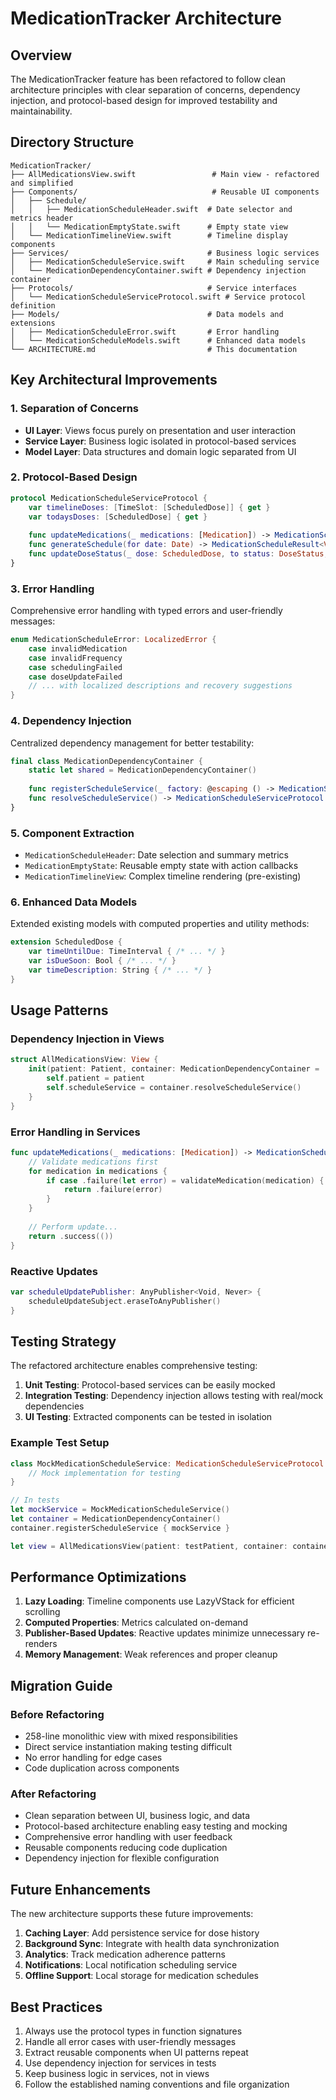 # MedicationTracker Architecture

## Overview

The MedicationTracker feature has been refactored to follow clean architecture principles with clear separation of concerns, dependency injection, and protocol-based design for improved testability and maintainability.

## Directory Structure

```
MedicationTracker/
├── AllMedicationsView.swift                 # Main view - refactored and simplified
├── Components/                              # Reusable UI components
│   ├── Schedule/
│   │   ├── MedicationScheduleHeader.swift  # Date selector and metrics header
│   │   └── MedicationEmptyState.swift      # Empty state view
│   └── MedicationTimelineView.swift        # Timeline display components
├── Services/                               # Business logic services
│   ├── MedicationScheduleService.swift     # Main scheduling service
│   └── MedicationDependencyContainer.swift # Dependency injection container
├── Protocols/                              # Service interfaces
│   └── MedicationScheduleServiceProtocol.swift # Service protocol definition
├── Models/                                 # Data models and extensions
│   ├── MedicationScheduleError.swift       # Error handling
│   └── MedicationScheduleModels.swift      # Enhanced data models
└── ARCHITECTURE.md                         # This documentation
```

## Key Architectural Improvements

### 1. **Separation of Concerns**

- **UI Layer**: Views focus purely on presentation and user interaction
- **Service Layer**: Business logic isolated in protocol-based services
- **Model Layer**: Data structures and domain logic separated from UI

### 2. **Protocol-Based Design**

```swift
protocol MedicationScheduleServiceProtocol {
    var timelineDoses: [TimeSlot: [ScheduledDose]] { get }
    var todaysDoses: [ScheduledDose] { get }
    
    func updateMedications(_ medications: [Medication]) -> MedicationScheduleResult<Void>
    func generateSchedule(for date: Date) -> MedicationScheduleResult<Void>
    func updateDoseStatus(_ dose: ScheduledDose, to status: DoseStatus, takenTime: Date?) -> MedicationScheduleResult<ScheduledDose>
}
```

### 3. **Error Handling**

Comprehensive error handling with typed errors and user-friendly messages:

```swift
enum MedicationScheduleError: LocalizedError {
    case invalidMedication
    case invalidFrequency  
    case schedulingFailed
    case doseUpdateFailed
    // ... with localized descriptions and recovery suggestions
}
```

### 4. **Dependency Injection**

Centralized dependency management for better testability:

```swift
final class MedicationDependencyContainer {
    static let shared = MedicationDependencyContainer()
    
    func registerScheduleService(_ factory: @escaping () -> MedicationScheduleServiceProtocol)
    func resolveScheduleService() -> MedicationScheduleServiceProtocol
}
```

### 5. **Component Extraction**

- `MedicationScheduleHeader`: Date selection and summary metrics
- `MedicationEmptyState`: Reusable empty state with action callbacks
- `MedicationTimelineView`: Complex timeline rendering (pre-existing)

### 6. **Enhanced Data Models**

Extended existing models with computed properties and utility methods:

```swift
extension ScheduledDose {
    var timeUntilDue: TimeInterval { /* ... */ }
    var isDueSoon: Bool { /* ... */ }
    var timeDescription: String { /* ... */ }
}
```

## Usage Patterns

### Dependency Injection in Views

```swift
struct AllMedicationsView: View {
    init(patient: Patient, container: MedicationDependencyContainer = .shared) {
        self.patient = patient
        self.scheduleService = container.resolveScheduleService()
    }
}
```

### Error Handling in Services

```swift
func updateMedications(_ medications: [Medication]) -> MedicationScheduleResult<Void> {
    // Validate medications first
    for medication in medications {
        if case .failure(let error) = validateMedication(medication) {
            return .failure(error)
        }
    }
    
    // Perform update...
    return .success(())
}
```

### Reactive Updates

```swift
var scheduleUpdatePublisher: AnyPublisher<Void, Never> {
    scheduleUpdateSubject.eraseToAnyPublisher()
}
```

## Testing Strategy

The refactored architecture enables comprehensive testing:

1. **Unit Testing**: Protocol-based services can be easily mocked
2. **Integration Testing**: Dependency injection allows testing with real/mock dependencies
3. **UI Testing**: Extracted components can be tested in isolation

### Example Test Setup

```swift
class MockMedicationScheduleService: MedicationScheduleServiceProtocol {
    // Mock implementation for testing
}

// In tests
let mockService = MockMedicationScheduleService()
let container = MedicationDependencyContainer()
container.registerScheduleService { mockService }

let view = AllMedicationsView(patient: testPatient, container: container)
```

## Performance Optimizations

1. **Lazy Loading**: Timeline components use LazyVStack for efficient scrolling
2. **Computed Properties**: Metrics calculated on-demand
3. **Publisher-Based Updates**: Reactive updates minimize unnecessary re-renders
4. **Memory Management**: Weak references and proper cleanup

## Migration Guide

### Before Refactoring
- 258-line monolithic view with mixed responsibilities
- Direct service instantiation making testing difficult
- No error handling for edge cases
- Code duplication across components

### After Refactoring  
- Clean separation between UI, business logic, and data
- Protocol-based architecture enabling easy testing and mocking
- Comprehensive error handling with user feedback
- Reusable components reducing code duplication
- Dependency injection for flexible configuration

## Future Enhancements

The new architecture supports these future improvements:

1. **Caching Layer**: Add persistence service for dose history
2. **Background Sync**: Integrate with health data synchronization
3. **Analytics**: Track medication adherence patterns
4. **Notifications**: Local notification scheduling service
5. **Offline Support**: Local storage for medication schedules

## Best Practices

1. Always use the protocol types in function signatures
2. Handle all error cases with user-friendly messages
3. Extract reusable components when UI patterns repeat
4. Use dependency injection for services in tests
5. Keep business logic in services, not in views
6. Follow the established naming conventions and file organization